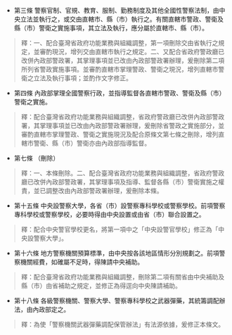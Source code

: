 * 第三條 警察官制、官規、教育、服制、勤務制度及其他全國性警察法制，由中央立法並執行之，或交由直轄市、縣（市）執行之。有關直轄市警政、警衛及縣（市）警衛之實施事項，其立法及執行，應分屬於直轄市、縣（市）。

> 釋：一、配合臺灣省政府功能業務與組織調整，第一項刪除交由省執行之規定，並審酌現況，增列交由直轄市執行之規定。二、又配合省政府警政廳已改併內政部警政署，其掌理事項並已改由內政部警政署辦理，爰刪除第二項所列省警政實施事項。並審酌直轄市掌理警政、警衛之現況，增列直轄市警衛之立法及執行事項；並酌作文字修正。

* 第四條 內政部掌理全國警察行政，並指導監督各直轄市警政、警衛及縣（市）警衛之實施。

> 釋：配合臺灣省政府功能業務與組織調整，省政府警政廳已改併內政部警政署，其掌理事項並已改由內政部警政署辦理，爰刪除省警政之實施部分，並審酌直轄市掌理警政、警衛之實施現況及配合原條文第七條之刪除，增列直轄市警衛、縣（市）警衛亦由內政部指導監督。

* 第七條 （刪除）

> 釋：一、本條刪除。二、配合臺灣省政府功能業務與組織調整，省政府警政廳已改併內政部警政署，其掌理事項及指導、監督各縣（市）警衛實施之權責，並已調整改由內政部警政署辦理，爰刪除本條。

* 第十五條 中央設警察大學，各省（市）設警察專科學校或警察學校。前項警察專科學校或警察學校，必要時得由中央設置或由省（市）聯合設置之。

> 釋：配合中央警官學校更名，將第一項中之「中央設警官學校」修正為「中央設警察大學」。

* 第十六條 地方警察機關預算標準，由中央按各該地區情形分別規劃之。前項警察機關經費，如確屬不足時，得陳請中央補助。

> 釋：配合臺灣省政府功能業務與組織調整，刪除第二項有關省由中央補助及縣（市）由省補助之規定，並修正為得逕向中央陳請補助。

* 第十八條 各級警察機關、警察大學、警察專科學校之武器彈藥，其統籌調配辦法，由內政部定之。

> 釋：為使「警察機關武器彈藥調配保管辦法」有法源依據，爰修正本條文。

